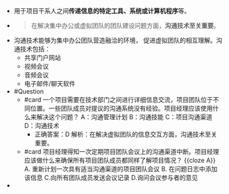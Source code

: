 - 用于项目干系人之间**传递信息的特定工具、系统或计算机程序**等。
- > 在解决集中办公或虚拟团队的团队建设问题方面，**沟通技术至关重要**。
- 沟通技术能够为集中办公团队营造融洽的环境， 促进虚拟团队的相互理解。沟通技术包括：
	- 共享门户网站
	- 视频会议
	- 音频会议
	- 电子邮件/聊天软件
- #Question
	- #card 一个项目需要在技术部门之间进行详细信息交流，项目团队位于不同位置。一些团队成员对提议的沟通系统没有经验。项目经理应该使用什么来解决这个问题？
	  A：沟通管理计划
	  B：沟通技能
	  C：项目沟通渠道
	  D：沟通技术
		- 正确答案：D
		  解析：在解决虚拟团队的信息交互方面，沟通技术至关重要。
	- #card 项目经理得知一次定期项目团队会议上的沟通渠道中断。项目经理应该做什么来确保所有项目团队成员都同样了解项目情况？ {{cloze A}}
	  A. 重新计划一次具有适当沟通渠道的项目团队会议
	  B. 在问题日志中添加该信息
	  C.向所有团队成员发送会议记录
	  D.询问会议参与者的意见
-